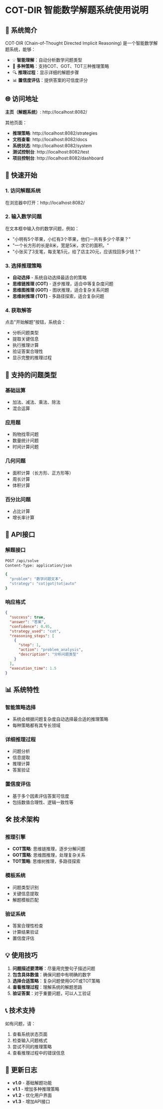 # COT-DIR 智能数学解题系统使用说明

## 🎯 系统简介

COT-DIR (Chain-of-Thought Directed Implicit Reasoning) 是一个智能数学解题系统，能够：

- 💡 **智能理解**：自动分析数学问题类型
- 🧠 **多种策略**：支持COT、GOT、TOT三种推理策略
- 🔍 **推理过程**：显示详细的解题步骤
- 📊 **置信度评估**：提供答案的可信度评分

## 🌐 访问地址

**主页（解题系统）**: http://localhost:8082/

其他页面：
- **推理策略**: http://localhost:8082/strategies
- **文档查看**: http://localhost:8082/docs
- **系统状态**: http://localhost:8082/system
- **测试控制台**: http://localhost:8082/test
- **项目控制台**: http://localhost:8082/dashboard

## 🚀 快速开始

### 1. 访问解题系统
在浏览器中打开：http://localhost:8082/

### 2. 输入数学问题
在文本框中输入你的数学问题，例如：
- "小明有5个苹果，小红有3个苹果，他们一共有多少个苹果？"
- "一个长方形的长是8米，宽是5米，求它的面积。"
- "小张买了3支笔，每支笔5元，给了店主20元，应该找回多少钱？"

### 3. 选择推理策略
- **自动选择** - 系统自动选择最适合的策略
- **思维链推理 (COT)** - 逐步推理，适合中等复杂度问题
- **思维图推理 (GOT)** - 图状推理，适合复杂关系问题
- **思维树推理 (TOT)** - 多路径探索，适合复杂问题

### 4. 获取解答
点击"开始解题"按钮，系统会：
- 分析问题类型
- 提取关键信息
- 执行推理计算
- 验证答案合理性
- 显示完整的推理过程

## 📝 支持的问题类型

### 基础运算
- 加法、减法、乘法、除法
- 混合运算

### 应用题
- 购物找零问题
- 数量统计问题
- 时间计算问题

### 几何问题
- 面积计算（长方形、正方形等）
- 周长计算
- 体积计算

### 百分比问题
- 占比计算
- 增长率计算

## 🔧 API接口

### 解题接口
```bash
POST /api/solve
Content-Type: application/json

{
  "problem": "数学问题文本",
  "strategy": "cot|got|tot|auto"
}
```

### 响应格式
```json
{
  "success": true,
  "answer": "答案",
  "confidence": 0.95,
  "strategy_used": "cot",
  "reasoning_steps": [
    {
      "step": 1,
      "action": "problem_analysis",
      "description": "分析问题类型"
    }
  ],
  "execution_time": 1.5
}
```

## 📊 系统特性

### 智能策略选择
- 系统会根据问题复杂度自动选择最合适的推理策略
- 每种策略都有其专长领域

### 详细推理过程
- 问题分析
- 信息提取
- 推理计算
- 答案验证

### 置信度评估
- 基于多个因素评估答案可信度
- 包括数值合理性、逻辑一致性等

## 🛠️ 技术架构

### 推理引擎
- **COT策略**: 思维链推理，逐步分解问题
- **GOT策略**: 思维图推理，处理复杂关系
- **TOT策略**: 思维树推理，多路径探索

### 模板系统
- 问题类型识别
- 关键信息提取
- 解题模板匹配

### 验证系统
- 答案合理性检查
- 计算结果验证
- 置信度评估

## 💡 使用技巧

1. **问题描述要清晰**：尽量用完整句子描述问题
2. **包含具体数值**：确保问题中有明确的数字
3. **选择合适策略**：复杂问题使用GOT或TOT策略
4. **查看推理过程**：理解系统的解题思路
5. **验证答案**：对于重要问题，可以人工验证

## 📞 技术支持

如有问题，请：
1. 查看系统状态页面
2. 检查输入问题格式
3. 尝试不同的推理策略
4. 查看推理过程中的错误信息

## 🔄 更新日志

- **v1.0** - 基础解题功能
- **v1.1** - 增加多种推理策略
- **v1.2** - 优化用户界面
- **v1.3** - 增加API接口